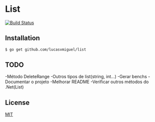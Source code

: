 # List
[![Build Status](https://travis-ci.org/lucasvmiguel/list.svg?branch=master)](https://travis-ci.org/lucasvmiguel/list)

## Installation

```bash
$ go get github.com/lucasvmiguel/list
```

## TODO

-Método DeleteRange
-Outros tipos de list(string, int...)
-Gerar benchs
-Documentar o projeto
-Melhorar README
-Verificar outros métodos do .Net(List)

## License

  [MIT](LICENSE)